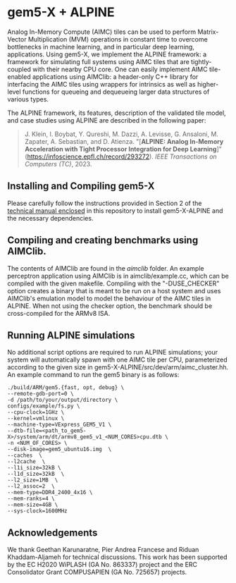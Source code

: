 # gem5-X + ALPINE

Analog In-Memory Compute (AIMC) tiles can be used to perform Matrix-Vector Multiplication (MVM) operations in constant time to overcome bottlenecks in machine learning, and in particular deep learning, applications.  Using gem5-X, we implement the ALPINE framework: a framework for simulating full systems using AIMC tiles that are tightly-coupled with their nearby CPU core.  One can easily implement AIMC tile-enabled applications using AIMClib: a header-only C++ library for interfacing the AIMC tiles using wrappers for intrinsics as well as higher-level functions for queueing and dequeueing larger data structures of various types.

The ALPINE framework, its features, description of the validated tile model, and case studies using ALPINE are described in the following paper:
>J. Klein, I. Boybat, Y. Qureshi, M. Dazzi, A. Levisse, G. Ansaloni, M. Zapater, A. Sebastian, and D. Atienza.
>"[**ALPINE: Analog In-Memory Acceleration with Tight Processor Integration for Deep Learning**]"(https://infoscience.epfl.ch/record/293272).
>_IEEE Transactions on Computers (TC)_, 2023.

## Installing and Compiling gem5-X

Please carefully follow the instructions provided in Section 2 of the [technical manual enclosed](https://github.com/gem5-X/ALPINE/blob/master/gem5_X_TechnicalManual_ALPINE.pdf) in this repository to install gem5-X-ALPINE and the necessary dependencies. 

## Compiling and creating benchmarks using AIMClib.

The contents of AIMClib are found in the *aimclib* folder.  An example perceptron application using AIMClib is in aimclib/example.cc, which can be compiled with the given makefile.  Compiling with the "-DUSE_CHECKER" option creates a binary that is meant to be run on a host system and uses AIMClib's emulation model to model the behaviour of the AIMC tiles in ALPINE.  When not using the checker option, the benchmark should be cross-compiled for the ARMv8 ISA.

## Running ALPINE simulations

No additional script options are required to run ALPINE simulations; your system will automatically spawn with one AIMC tile per CPU, parameterized according to the given size in gem5-X-ALPINE/src/dev/arm/aimc_cluster.hh.  An example command to run the gem5 binary is as follows:

```
./build/ARM/gem5.{fast, opt, debug} \
--remote-gdb-port=0 \
-d /path/to/your/output/directory \
configs/example/fs.py \
--cpu-clock=1GHz \
--kernel=vmlinux \
--machine-type=VExpress_GEM5_V1 \
--dtb-file=<path_to_gem5-X>/system/arm/dt/armv8_gem5_v1_<NUM_CORES>cpu.dtb \ 
-n <NUM_OF_CORES> \
--disk-image=gem5_ubuntu16.img  \
--caches  \
--l2cache  \
--l1i_size=32kB \
--l1d_size=32kB  \
--l2_size=1MB  \
--l2_assoc=2  \
--mem-type=DDR4_2400_4x16 \
--mem-ranks=4 \
--mem-size=4GB \
--sys-clock=1600MHz
```

## Acknowledgements

We thank Geethan Karunaratne, Pier Andrea Francese and Riduan Khaddam-Aljameh for technical discussions. This  work  has  been  supported  by  the  EC  H2020 WiPLASH  (GA  No.  863337) project and the ERC Consolidator Grant COMPUSAPIEN (GA No. 725657) projects.

